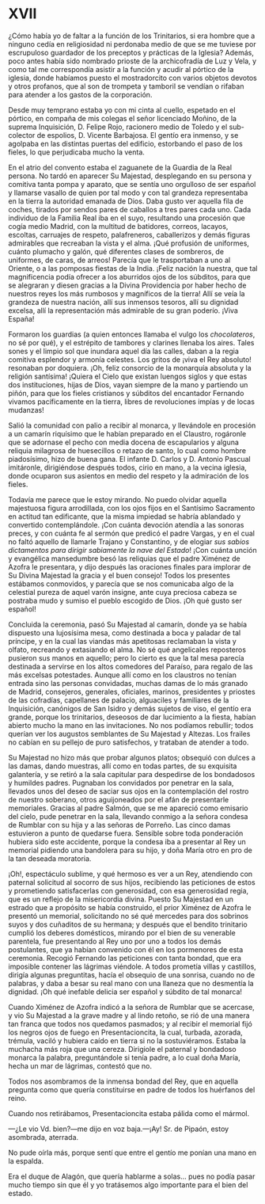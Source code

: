 # XVII

¿Cómo había yo de faltar a la función de los Trinitarios, si era hombre que
a ninguno cedía en religiosidad ni perdonaba medio de que se me tuviese por
escrupuloso guardador de los preceptos y prácticas de la Iglesia? Además, poco
antes había sido nombrado prioste de la archicofradía de Luz y Vela, y como tal
me correspondía asistir a la función y acudir al pórtico de la iglesia, donde
habíamos puesto el mostradorcito con varios objetos devotos y otros profanos,
que al son de trompeta y tamboril se  vendían o rifaban para atender a los
gastos de la corporación.

Desde muy temprano estaba yo con mi cinta al cuello, espetado en el pórtico, en
compaña de mis colegas el señor licenciado Moñino, de la suprema Inquisición,
D. Felipe Rojo, racionero medio de Toledo y el sub-colector de espolios, D.
Vicente Barbajosa. El gentío era inmenso, y se agolpaba en las distintas
puertas del edificio, estorbando el paso de los fieles, lo que perjudicaba
mucho la venta.

En el atrio del convento estaba el zaguanete de la Guardia de la Real persona.
No tardó en aparecer Su Majestad, desplegando en su persona y comitiva tanta
pompa y aparato, que se sentía uno orgulloso de ser español y llamarse vasallo
de quien por tal modo y con tal grandeza representaba en la tierra la autoridad
emanada de Dios. Daba gusto ver aquella fila de coches, tirados por sendos
pares de caballos a tres pares cada uno. Cada individuo de la Familia Real iba
en el suyo, resultando una procesión que cogía medio Madrid, con la multitud de
batidores, correos, lacayos, escoltas, carruajes de respeto, palafreneros,
caballerizos y demás figuras admirables que recreaban la vista y el alma. ¡Qué
profusión de uniformes, cuánto plumacho y galón, qué diferentes clases  de
sombreros, de uniformes, de caras, de arreos! Parecía que le trasportaban a uno
al Oriente, o a las pomposas fiestas de la India. ¡Feliz nación la nuestra, que
tal magnificencia podía ofrecer a los aburridos ojos de los súbditos, para que
se alegraran y diesen gracias a la Divina Providencia por haber hecho de
nuestros reyes los más rumbosos y magníficos de la tierra! Allí se veía la
grandeza de nuestra nación, allí sus inmensos tesoros, allí su dignidad
excelsa, allí la representación más admirable de su gran poderío. ¡Viva España!

Formaron los guardias (a quien entonces llamaba el vulgo los *chocolateros*, no
sé por qué), y el estrépito de tambores y clarines llenaba los aires. Tales
sones y el limpio sol que inundara aquel día las calles, daban a la regia
comitiva esplendor y armonía celestes. Los gritos de ¡viva el Rey absoluto!
resonaban por doquiera. ¡Oh, feliz consorcio de la monarquía absoluta y la
religión santísima! ¡Quiera el Cielo que existan luengos siglos y que estas dos
instituciones, hijas de Dios, vayan siempre de la mano y partiendo un piñón,
para que los fieles cristianos y súbditos del encantador Fernando vivamos
pacíficamente en la tierra, libres de revoluciones impías y de locas mudanzas!

Salió la comunidad con palio a recibir al  monarca, y llevándole en procesión
a un camarín riquísimo que le habían preparado en el Claustro, rogáronle que se
adornase el pecho con media docena de escapularios y alguna reliquia milagrosa
de huesecillos o retazo de santo, lo cual como hombre piadosísimo, hizo de
buena gana. El infante D. Carlos y D. Antonio Pascual imitáronle, dirigiéndose
después todos, cirio en mano, a la vecina iglesia, donde ocuparon sus asientos
en medio del respeto y la admiración de los fieles.

Todavía me parece que le estoy mirando. No puedo olvidar aquella majestuosa
figura arrodillada, con los ojos fijos en el Santísimo Sacramento en actitud
tan edificante, que la misma impiedad se habría ablandado y convertido
contemplándole. ¡Con cuánta devoción atendía a las sonoras preces, y con cuánta
fe al sermón que predicó el padre Vargas, y en el cual no faltó aquello de
llamarle Trajano y Constantino, y de elogiar *sus sabios dictamentos para
dirigir sabiamente la nave del Estado*! ¡Con cuánta unción y evangélica
mansedumbre besó las reliquias que el padre Ximénez de Azofra le presentara,
y dijo después las oraciones finales para implorar de Su Divina Majestad la
gracia y el buen consejo! Todos los presentes estábamos conmovidos, y parecía
que se nos comunicaba algo de la celestial pureza de aquel varón insigne, ante
cuya preciosa cabeza se postraba mudo y sumiso el pueblo escogido de Dios. ¡Oh
qué gusto ser español!

Concluida la ceremonia, pasó Su Majestad al camarín, donde ya se había
dispuesto una lujosísima mesa, como destinada a boca y paladar de tal príncipe,
y en la cual las viandas más apetitosas reclamaban la vista y olfato, recreando
y extasiando el alma. No sé qué angelicales reposteros pusieron sus manos en
aquello; pero lo cierto es que la tal mesa parecía destinada a servirse en los
altos comedores del Paraíso, para regalo de las más excelsas potestades. Aunque
allí como en los claustros no tenían entrada sino las personas convidadas,
muchas damas de lo más granado de Madrid, consejeros, generales, oficiales,
marinos, presidentes y priostes de las cofradías, capellanes de palacio,
alguaciles y familiares de la Inquisición, canónigos de San Isidro y demás
sujetos de viso, el gentío era grande, porque los trinitarios, deseosos de dar
lucimiento a la fiesta, habían abierto mucho la mano en las invitaciones. No
nos podíamos rebullir; todos querían ver los augustos semblantes de Su Majestad
y Altezas. Los frailes no cabían en su pellejo de puro satisfechos, y trataban
de atender a todo.

Su Majestad no hizo más que probar algunos platos; obsequió con dulces a las
damas, dando muestras, allí como en todas partes, de su exquisita galantería,
y se retiró a la sala capitular para despedirse de los bondadosos y humildes
padres. Pugnaban los convidados por penetrar en la sala, llevados unos del
deseo de saciar sus ojos en la contemplación del rostro de nuestro soberano,
otros aguijoneados por el afán de presentarle memoriales. Gracias al padre
Salmón, que se me apareció como emisario del cielo, pude penetrar en la sala,
llevando conmigo a la señora condesa de Rumblar con su hija y a las señoras de
Porreño. Las cinco damas estuvieron a punto de quedarse fuera. Sensible sobre
toda ponderación hubiera sido este accidente, porque la condesa iba a presentar
al Rey un memorial pidiendo una bandolera para su hijo, y doña María otro en
pro de la tan deseada moratoria.

¡Oh!, espectáculo sublime, y qué hermoso es ver a un Rey, atendiendo con
paternal solicitud al socorro de sus hijos, recibiendo las peticiones de estos
y prometiendo satisfacerlas con generosidad, con esa generosidad regia, que es
un reflejo de la misericordia divina. Puesto Su Majestad en un estrado que
a propósito se había construido, el prior Ximénez de Azofra le  presentó un
memorial, solicitando no sé qué mercedes para dos sobrinos suyos y dos
cuñaditos de su hermana; y después que el bendito trinitario cumplió los
deberes domésticos, mirando por el bien de su venerable parentela, fue
presentando al Rey uno por uno a todos los demás postulantes, que ya habían
convenido con él en los pormenores de esta ceremonia. Recogió Fernando las
peticiones con tanta bondad, que era imposible contener las lágrimas viéndole.
A todos prometía villas y castillos, dirigía algunas preguntitas, hacía el
obsequio de una sonrisa, cuando no de palabras, y daba a besar su real mano con
una llaneza que no desmentía la dignidad. ¡Oh qué inefable delicia ser español
y súbdito de tal monarca!

Cuando Ximénez de Azofra indicó a la señora de Rumblar que se acercase, y vio
Su Majestad a la grave madre y al lindo retoño, se rió de una manera tan franca
que todos nos quedamos pasmados; y al recibir el memorial fijó los negros ojos
de fuego en Presentacioncita, la cual, turbada, azorada, trémula, vaciló
y hubiera caído en tierra si no la sostuviéramos. Estaba la muchacha más roja
que una cereza. Dirigiole el paternal y bondadoso monarca la palabra,
preguntándole si tenía padre,  a lo cual doña María, hecha un mar de lágrimas,
contestó que no.

Todos nos asombramos de la inmensa bondad del Rey, que en aquella pregunta como
que quería constituirse en padre de todos los huérfanos del reino.

Cuando nos retirábamos, Presentacioncita estaba pálida como el mármol.

—¿Le vio Vd. bien?—me dijo en voz baja.—¡Ay! Sr. de Pipaón, estoy asombrada,
aterrada.

No pude oírla más, porque sentí que entre el gentío me ponían una mano en la
espalda.

Era el duque de Alagón, que quería hablarme a solas... pues no podía pasar
mucho tiempo sin que él y yo tratásemos algo importante para el bien del
estado.
